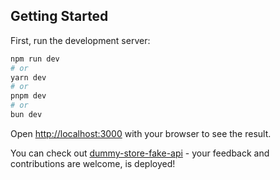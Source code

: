 ## Getting Started

First, run the development server:

```bash
npm run dev
# or
yarn dev
# or
pnpm dev
# or
bun dev
```

Open [http://localhost:3000](http://localhost:3000) with your browser to see the result.

You can check out [dummy-store-fake-api](https://dummy-store-fake-api.netlify.app/) - your feedback and contributions are welcome, is deployed!
